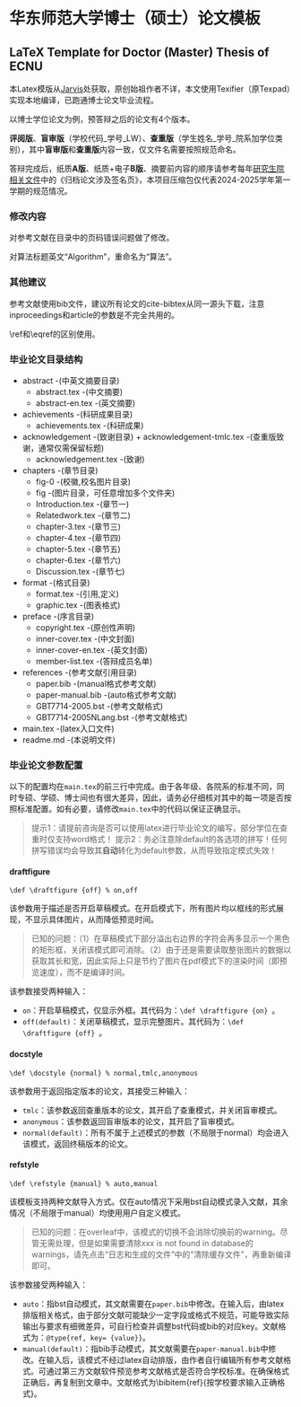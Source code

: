 华东师范大学博士（硕士）论文模板
===
LaTeX Template for Doctor (Master) Thesis of ECNU
---

本Latex模版从[Jarvis](https://github.com/Jarvis-K)处获取，原创始祖作者不详，本文使用Texifier（原Texpad）实现本地编译，已跑通博士论文毕业流程。

以博士学位论文为例，预答辩之后的论文有4个版本。



**评阅版**、**盲审版**（学校代码\_学号\_LW）、**查重版**（学生姓名\_学号\_院系加学位类别），其中**盲审版**和**查重版**内容一致，仅文件名需要按照规范命名。



答辩完成后，纸质**A版**、纸质+电子**B版**、摘要前内容的顺序请参考每年[研究生院相关文件](https://yjsy.ecnu.edu.cn/8a/bf/c42079a625343/page.htm)中的《归档论文涉及签名页》，本项目压缩包仅代表2024-2025学年第一学期的规范情况。

### 修改内容

对参考文献在目录中的页码错误问题做了修改。

对算法标题英文“Algorithm”，重命名为“算法”。

### 其他建议

参考文献使用bib文件，建议所有论文的cite-bibtex从同一源头下载，注意inproceedings和article的参数是不完全共用的。

\ref和\eqref的区别使用。

### 毕业论文目录结构
+ abstract					-(中英文摘要目录)
	+ abstract.tex			-(中文摘要)
	+ abstract-en.tex		-(英文摘要)
+ achievements				-(科研成果目录)
	+ achievements.tex		-(科研成果)
+ acknowledgement			-(致谢目录)
        + acknowledgement-tmlc.tex	-(查重版致谢，通常仅需保留标题)
	+ acknowledgement.tex	-(致谢)
+ chapters					-(章节目录)
	+ fig-0					-(校徽,校名图片目录)
	+ fig					-(图片目录，可任意增加多个文件夹)
	+ Introduction.tex		-(章节一)
	+ Relatedwork.tex		-(章节二)
	+ chapter-3.tex			-(章节三)
	+ chapter-4.tex			-(章节四)
	+ chapter-5.tex			-(章节五)
	+ chapter-6.tex			-(章节六)
	+ Discussion.tex		-(章节七)
+ format					-(格式目录)
	+ format.tex			-(引用,定义)
	+ graphic.tex			-(图表格式)
+ preface					-(序言目录)
	+ copyright.tex			-(原创性声明)
	+ inner-cover.tex		-(中文封面)
	+ inner-cover-en.tex	-(英文封面)
	+ member-list.tex		-(答辩成员名单)
+ references				-(参考文献引用目录)
	+ paper.bib				-(manual格式参考文献)
	+ paper-manual.bib      -(auto格式参考文献)
	+ GBT7714-2005.bst		-(参考文献格式)
	+ GBT7714-2005NLang.bst	-(参考文献格式)
+ main.tex					-(latex入口文件)
+ readme.md                 -(本说明文件)

### 毕业论文参数配置
以下的配置均在`main.tex`的前三行中完成。由于各年级、各院系的标准不同，同时专硕、学硕、博士间也有很大差异，因此，请务必仔细核对其中的每一项是否按照标准配置。如有必要，请修改`main.tex`中的代码以保证正确显示。

> 提示1：请提前咨询是否可以使用latex进行毕业论文的编写，部分学位在查重时仅支持word格式！
> 提示2：务必注意除default的各选项的拼写！任何拼写错误均会导致其**自动**转化为default参数，从而导致指定模式失效！

####  draftfigure
`\def \draftfigure {off} % on,off`

该参数用于描述是否开启草稿模式。在开启模式下，所有图片均以框线的形式展现，不显示具体图片，从而降低预览时间。

> 已知的问题：（1）在草稿模式下部分溢出右边界的字符会再多显示一个黑色的矩形框，关闭该模式即可消除。（2）由于还是需要读取整张图片的数据以获取其长和宽，因此实际上只是节约了图片在pdf模式下的渲染时间（即预览速度），而不是编译时间。

该参数接受两种输入：

- `on`：开启草稿模式，仅显示外框。其代码为：`\def \draftfigure {on} `。
- `off(default)`：关闭草稿模式，显示完整图片。其代码为：`\def \draftfigure {off} `。

#### docstyle
`\def \docstyle {normal} % normal,tmlc,anonymous`

该参数用于返回指定版本的论文，其接受三种输入：

- `tmlc`：该参数返回查重版本的论文，其开启了查重模式，并关闭盲审模式。
- `anonymous`：该参数返回盲审版本的论文，其开启了盲审模式。
- `normal(default)`：所有不属于上述模式的参数（不局限于normal）均会进入该模式，返回终稿版本的论文。

#### refstyle
`\def \refstyle {manual} % auto,manual`

该模板支持两种文献导入方式。仅在auto情况下采用bst自动模式录入文献，其余情况（不局限于manual）均使用用户自定义模式。

> 已知的问题：在overleaf中，该模式的切换不会消除切换前的warning。尽管无需处理，但是如果需要清除xxx is not found in database的warnings，请先点击“日志和生成的文件”中的“清除缓存文件”，再重新编译即可。

该参数接受两种输入：

- `auto`：指bst自动模式，其文献需要在`paper.bib`中修改。在输入后，由latex排版相关格式，由于部分文献可能缺少一定字段或格式不规范，可能导致实际输出与要求有细微差异，可自行检查并调整bst代码或bib的对应key。文献格式为：`@type{ref, key= {value}}`。
- `manual(default)`：指bib手动模式，其文献需要在`paper-manual.bib`中修改。在输入后，该模式不经过latex自动排版，由作者自行编辑所有参考文献格式。可通过第三方文献软件预览参考文献格式是否符合学校标准。在确保格式正确后，再复制到文章中。文献格式为\bibitem{ref}{按学校要求输入正确格式}。